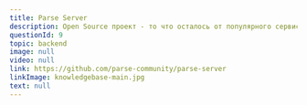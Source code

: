 ```yaml
---
title: Parse Server
description: Open Source проект - то что осталось от популярного сервиса Parse, который купил, а затем закрыл Facebook. Можно настроить на свой сервер и бесплатно пользоваться готовым серверным решением для хранения данных, отправки сообщении с бакэнда на фронт, хранения изображении и файлов, быстрого поиска, легкой интеграции с iOS и Android и тд
questionId: 9
topic: backend
image: null
video: null
link: https://github.com/parse-community/parse-server
linkImage: knowledgebase-main.jpg
text: null
---
```

